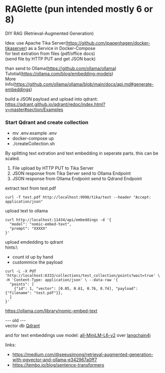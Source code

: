 # RAGlette (pun intended mostly 6 or 8)

DIY RAG (Retrieval-Augmented Generation)

Idea:
use Apache Tika Server(<https://github.com/jpapenhagen/docker-tikaserver>) as a Service in Docker-Compose\
for text extration from files (pdf/office docs)\
(send file by HTTP PUT and get JSON back)

than send to Ollama(<https://github.com/ollama/ollama>)\
Tutotial(<https://ollama.com/blog/embedding-models>)\
More Info(<https://github.com/ollama/ollama/blob/main/docs/api.md#generate-embeddings>)

build a JSON payload and upload into qdrant:\
<https://qdrant.github.io/qdrant/redoc/index.html?v=master#section/Examples>

### Start Qdrant and create collection

- mv .env.example .env
- docker-compose up
- ./createCollection.sh

By splitting text extration and text embedding in seperate parts.
this can be scaled.

1. File upload by HTTP PUT to Tika Server
2. JSON response from Tika Server send to Ollama Endpoint
3. JSON response from Ollama Endpoint send to Qdrand Endpoint

extract text from test.pdf

```shell
curl -T test.pdf http://localhost:9998/tika/text --header "Accept: application/json"
```

upload text to ollama

```shell
curl http://localhost:11434/api/embeddings -d '{
  "model": "nomic-embed-text",
  "prompt": "XXXXX"
}'
```

upload emdedding to qdrant\
hints:\

- count id up by hand
- custommice the payload

```shell
curl -L -X PUT 'http://localhost:6333/collections/test_collection/points?wait=true' \ -H 'Content-Type: application/json' \ --data-raw '{
  "points": [
    {"id": 1, "vector": [0.05, 0.61, 0.76, 0.74], "payload": {"filename": "test.pdf"}},
  ]
}'
```

<https://ollama.com/library/nomic-embed-text>

--- old ---\
vector db [Qdrant](https://github.com/qdrant/qdrant)

and for text embeddings use model:
[all-MiniLM-L6-v2](https://huggingface.co/Xenova/all-MiniLM-L6-v2)
over [langchain4j](https://github.com/langchain4j/langchain4j)

links:

- <https://medium.com/@seeusimong/retrieval-augmented-generation-with-pgvector-and-ollama-e342967a0ff7>
- <https://tembo.io/blog/sentence-transformers>
